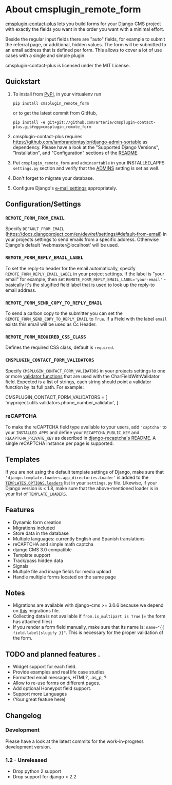 # About cmsplugin_remote_form

[cmsplugin-contact-plus](https://github.com/arteria/cmsplugin-contact-plus/) lets you build forms for your Django CMS project
with exactly the fields you want in the order you want with a minimal effort.

Beside the regular input fields there are "auto" fields, for example to submit the referral page, or additional, hidden values.
The form will be submitted to an email address that is defined per form. This allows to cover a lot of use cases with a single and simple plugin.

cmsplugin-contact-plus is licensed under the MIT License.

## Quickstart

1. To install from [PyPI](https://pypi.python.org/pypi/cmsplugin_remote_form/), in your virtualenv run

	```
	pip install cmsplugin_remote_form
	```

	or to get the latest commit from GitHub,

	```
	pip install -e git+git://github.com/arteria/cmsplugin-contact-plus.git#egg=cmsplugin_remote_form
	```
2. cmsplugin-contact-plus requires https://github.com/iambrandontaylor/django-admin-sortable as dependency. Please have a look at the "Supported Django Versions", "Installation", and "Configuration" sections of the [README](https://github.com/iambrandontaylor/django-admin-sortable/blob/master/README.md).

3. Put ``cmsplugin_remote_form`` and ``adminsortable`` in your INSTALLED_APPS `settings.py` section and verify that the [ADMINS](https://docs.djangoproject.com/en/dev/ref/settings/#admins) setting is set as well.

4. Don't forget to migrate your database.
5. Configure Django's [e-mail settings](https://docs.djangoproject.com/en/1.8/topics/email/#quick-example) appropriately.

## Configuration/Settings

### ``REMOTE_FORM_FROM_EMAIL``

Specify ``DEFAULT_FROM_EMAIL`` (https://docs.djangoproject.com/en/dev/ref/settings/#default-from-email) in your projects settings to send emails from a specific address. Otherwise Django's default  'webmaster@localhost' will be used.

### ``REMOTE_FORM_REPLY_EMAIL_LABEL``

To set the reply-to header for the email automatically, specify ``REMOTE_FORM_REPLY_EMAIL_LABEL`` in your project settings. If the label is "your email" for example, then set ``REMOTE_FORM_REPLY_EMAIL_LABEL='your-email'`` - basically it's the slugified field label that is used to look up the reply-to email address.

### ``REMOTE_FORM_SEND_COPY_TO_REPLY_EMAIL``

To send a carbon copy to the submitter you can set the ``REMOTE_FORM_SEND_COPY_TO_REPLY_EMAIL`` to `True`. If a Field with the label `email` exists this email will be used as Cc Header.

### ``REMOTE_FORM_REQUIRED_CSS_CLASS``

Defines the required CSS class, default is `required`.

### ``CMSPLUGIN_CONTACT_FORM_VALIDATORS``

Specify ``CMSPLUGIN_CONTACT_FORM_VALIDATORS`` in your projects settings to one or more [validator functions](https://docs.djangoproject.com/en/dev/ref/validators/) that are used with the CharFieldWithValidator field. Expected is a list of strings, each string should point a validator function by its full path. For example:

CMSPLUGIN_CONTACT_FORM_VALIDATORS = [
  'myproject.utils.validators.phone_number_validator',
]

### reCAPTCHA

To make the reCAPTCHA field type available to your users, add `'captcha'` to your `INSTALLED_APPS` and define your `RECAPTCHA_PUBLIC_KEY` and `RECAPTCHA_PRIVATE_KEY` as described in [django-recaptcha's README](https://github.com/praekelt/django-recaptcha/blob/develop/README.rst). A single reCAPTCHA instance per page is supported.

## Templates

If you are not using the default template settings of Django, make sure that  ``'django.template.loaders.app_directories.Loader'`` is added to the [`TEMPLATES.OPTIONS.loaders`](https://docs.djangoproject.com/en/1.8/ref/templates/upgrading/#the-templates-settings) list in your `settings.py` file. Likewise, if your Django version is < 1.8, make sure that the above-mentioned loader is in your list of [`TEMPLATE_LOADERS`](https://docs.djangoproject.com/en/1.8/ref/settings/#template-loaders).

## Features

- Dynamic form creation
- Migrations included
- Store data in the database
- Multiple languages: currently English and Spanish translations
- reCAPTCHA and simple math captcha
- django CMS 3.0 compatible
- Template support
- Track/pass hidden data
- Signals
- Multiple file and image fields for media upload
- Handle multiple forms located on the same page

## Notes

- Migrations are available with django-cms >= 3.0.6 because we depend on [this](https://github.com/divio/django-cms/blob/3.0.6/cms/migrations_django/0003_auto_20140926_2347.py) migrations file.
- Collecting data is not available if ``from.is_multipart is True`` (= the form has attached files)
- If you render a form field manually, make sure that its name is: `name="{{ field.label|slugify }}"`. This is necessary for the proper validation of the form.

## TODO and planned features .
- Widget support for each field.
- Provide examples and real life case studies
- Formatted email messages, HTML?, .as_p, ?
- Allow to re-use forms on different pages.
- Add optional Honeypot field support.
- Support more Languages
- (Your great feature here)

## Changelog
### Development

Please have a look at the latest commits for the work-in-progress development version.

### 1.2 - Unreleased
- Drop python 2 support
- Drop support for django < 2.2
  